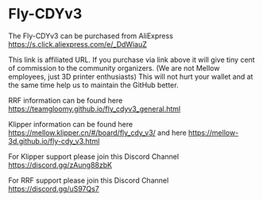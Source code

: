 # Fly-CDYv3

The Fly-CDYv3 can be purchased from AliExpress https://s.click.aliexpress.com/e/_DdWiauZ

This link is affiliated URL. If you purchase via link above it will give tiny cent of commission to the community organizers. (We are not Mellow employees, just 3D printer enthusiasts) This will not hurt your wallet and at the same time help us to maintain the GitHub better.

RRF information can be found here https://teamgloomy.github.io/fly_cdyv3_general.html

Klipper information can be found here https://mellow.klipper.cn/#/board/fly_cdy_v3/ and here https://mellow-3d.github.io/fly-cdy_v3.html

For Klipper support please join this Discord Channel https://discord.gg/zAung88zbK

For RRF support please join this Discord Channel https://discord.gg/uS97Qs7

